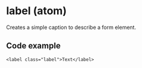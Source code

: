 # label (atom)

Creates a simple caption to describe a form element.

## Code example

```
<label class="label">Text</label>
```
